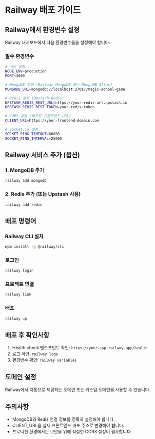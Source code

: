 # Railway 배포 가이드

## Railway에서 환경변수 설정

Railway 대시보드에서 다음 환경변수들을 설정해야 합니다:

### 필수 환경변수

```bash
# 서버 설정
NODE_ENV=production
PORT=3000

# MongoDB 설정 (Railway MongoDB 또는 MongoDB Atlas)
MONGODB_URI=mongodb://localhost:27017/magic-school-game

# Redis 설정 (Upstash Redis)
UPSTASH_REDIS_REST_URL=https://your-redis-url.upstash.io
UPSTASH_REDIS_REST_TOKEN=your-redis-token

# CORS 설정 (배포된 프론트엔드 URL)
CLIENT_URL=https://your-frontend-domain.com

# Socket.io 설정
SOCKET_PING_TIMEOUT=60000
SOCKET_PING_INTERVAL=25000
```

## Railway 서비스 추가 (옵션)

### 1. MongoDB 추가
```bash
railway add mongodb
```

### 2. Redis 추가 (또는 Upstash 사용)
```bash
railway add redis
```

## 배포 명령어

### Railway CLI 설치
```bash
npm install -g @railway/cli
```

### 로그인
```bash
railway login
```

### 프로젝트 연결
```bash
railway link
```

### 배포
```bash
railway up
```

## 배포 후 확인사항

1. Health check 엔드포인트 확인: `https://your-app.railway.app/health`
2. 로그 확인: `railway logs`
3. 환경변수 확인: `railway variables`

## 도메인 설정

Railway에서 자동으로 제공되는 도메인 또는 커스텀 도메인을 사용할 수 있습니다.

## 주의사항

- MongoDB와 Redis 연결 정보를 정확히 설정해야 합니다.
- CLIENT_URL을 실제 프론트엔드 배포 주소로 변경해야 합니다.
- 프로덕션 환경에서는 보안을 위해 적절한 CORS 설정이 필요합니다.